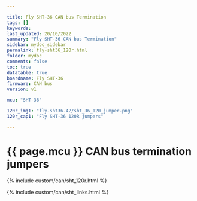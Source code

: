 ```yaml
---

title: Fly SHT-36 CAN bus Termination
tags: []
keywords: 
last_updated: 20/10/2022
summary: "Fly SHT-36 CAN bus Termination"
sidebar: mydoc_sidebar
permalink: fly-sht36_120r.html
folder: mydoc
comments: false
toc: true
datatable: true
boardname: Fly SHT-36
firmware: CAN bus
version: v1

mcu: "SHT-36"

120r_img1: "fly-sht36-42/sht_36_120_jumper.png"
120r_cap1: "Fly SHT-36 120R jumpers"

---
```

# {{ page.mcu }} CAN bus termination jumpers

{% include custom/can/sht_120r.html %}

{% include custom/can/sht_links.html %}